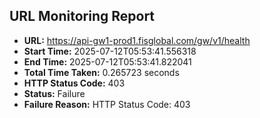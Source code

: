 ## URL Monitoring Report

- **URL:** https://api-gw1-prod1.fisglobal.com/gw/v1/health
- **Start Time:** 2025-07-12T05:53:41.556318
- **End Time:** 2025-07-12T05:53:41.822041
- **Total Time Taken:** 0.265723 seconds
- **HTTP Status Code:** 403
- **Status:** Failure
- **Failure Reason:** HTTP Status Code: 403
